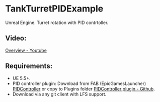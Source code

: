 # TankTurretPIDExample

Unreal Engine. Turret rotation with PID contrtoller.

## Video:

[Overview - Youtube](https://youtu.be/8oIjRFTFtcQ)

## Requirements:
- UE 5.5+.
- PID controller plugin: Download from FAB (EpicGamesLauncher) [PIDController](https://www.fab.com/listings/2f930bb5-56f1-45c6-b16e-a52ed68ba894) or copy to Plugins folder [PIDController plugin - Github](https://github.com/Teklarit/PIDController.git).
- Download via any git client with LFS support.
